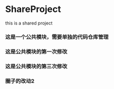 # ShareProject
this is a shared project

### 这是一个公共模块，需要单独的代码仓库管理
### 这是公共模块的第一次修改
### 这是公共模块的第三次修改

### 圈子的改动2
